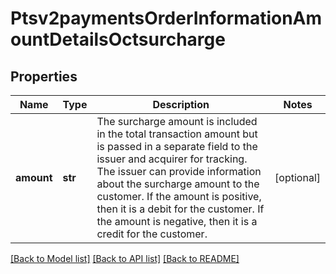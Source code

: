 # Ptsv2paymentsOrderInformationAmountDetailsOctsurcharge

## Properties
Name | Type | Description | Notes
------------ | ------------- | ------------- | -------------
**amount** | **str** | The surcharge amount is included in the total transaction amount but is passed in a separate field to the issuer and acquirer for tracking.  The issuer can provide information about the surcharge amount to the customer.   If the amount is positive, then it is a debit for the customer.   If the amount is negative, then it is a credit for the customer.  | [optional] 

[[Back to Model list]](../README.md#documentation-for-models) [[Back to API list]](../README.md#documentation-for-api-endpoints) [[Back to README]](../README.md)


